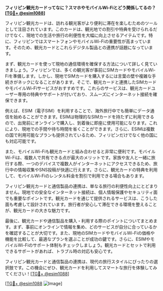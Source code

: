 **フィリピン観光カードってなに？スマホやモバイルWi-Fiとどう関係してるの？[[TG💪+ @esim1088](https://t.me/s/esim1088)]**

フィリピン観光カードは、訪れる観光客がより便利に滞在を楽しむためのツールとして注目されています。このカードは、観光地での割引や特典を受けられるだけでなく、現地での生活や旅行の利便性を大幅に向上させるアイテムです。特に、フィリピンではスマートフォンやモバイルWi-Fiの重要性が高まっています。そのため、観光カードとこれらデジタル製品との連携が話題になっています。

まず、観光カードを使って現地の通信環境を確保する方法について詳しく見ていきましょう。フィリピンでは、多くの観光客が事前にSIMカードやモバイルWi-Fiを準備します。しかし、現地でSIMカードを購入するには言葉の壁や複雑な手続きがネックになることがあります。そこで、観光カードと連携したSIMカードやモバイルWi-Fiサービスがおすすめです。これらのサービスは、観光カードユーザー専用の特典やサポートが付いており、スムーズにインターネット接続を確保できます。

例えば、ESIM（電子SIM）を利用することで、海外旅行中でも簡単にデータ通信を始めることができます。ESIMは物理的なSIMカードを持たずに利用できるので、出発前にオンラインで購入し、到着後に即座に使用可能になります。これにより、現地での手間や待ち時間を省くことができます。さらに、ESIMは複数の国で利用可能なプランも提供されているため、フィリピンだけでなく他の国にも対応可能です。

また、モバイルWi-Fiも観光カードと組み合わせると非常に便利です。モバイルWi-Fiは、複数人で共有できる点が最大のメリットです。家族や友人と一緒に旅行する際、一つのデバイスで複数人がインターネットにアクセスできるため、旅行中の情報収集やSNS投稿が快適に行えます。さらに、観光カードの特典を利用して、モバイルWi-Fiのレンタル料金を割引で利用できる場合もあります。

フィリピン観光カードと通信製品の連携は、単なる旅行の利便性向上にとどまりません。現地での安全なインターネット接続は、個人情報保護やセキュリティ面でも重要なポイントです。観光カードを通じて提供されるサービスは、こうした面も考慮して設計されています。旅行者が安心して滞在できる環境を整えることが、観光カードの大きな魅力です。

最後に、観光カードや通信製品を購入・利用する際のポイントについてまとめます。まず、事前にオンラインで情報を集め、どのサービスが自分に合っているかを確認することが大切です。また、現地のSIMカードやモバイルWi-Fiの価格や機能を比較して、最適なプランを選ぶことが成功の鍵です。さらに、ESIMやモバイルWi-Fiのサポート体制もチェックしましょう。観光カードとセットで利用できるサポートがあれば、トラブル時の対応も安心です。

フィリピン観光カードと通信製品の連携は、現代の旅行スタイルにぴったりの選択肢です。この機会にぜひ、観光カードを利用してスマートな旅行を体験してみてください！[[TG💪+ @esim1088](https://t.me/s/esim1088)]

[[TG💪+ @esim1088](https://t.me/s/esim1088) ![Image](https://i.postimg.cc/Y0z9fWf4/image.png)]